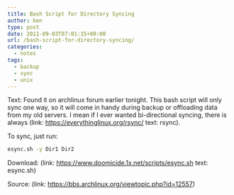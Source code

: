 ```yaml
---
title: Bash Script for Directory Syncing
author: ben
type: post
date: 2011-09-03T07:01:15+00:00
url: /bash-script-for-directory-syncing/
categories:
  - notes
tags:
  - backup
  - sync
  - unix
---
```


Text: Found it on archlinux forum earlier tonight. This bash script will only sync one way, so it will come in handy during backup or offloading data from my old servers. I mean if I ever wanted bi-directional syncing, there is always (link: https://everythinglinux.org/rsync/ text: rsync).

To sync, just run:

```bash
esync.sh -y Dir1 Dir2
```

Download: (link: https://www.doomicide.1x.net/scripts/esync.sh text: esync.sh)

Source: (link: https://bbs.archlinux.org/viewtopic.php?id=12557)
